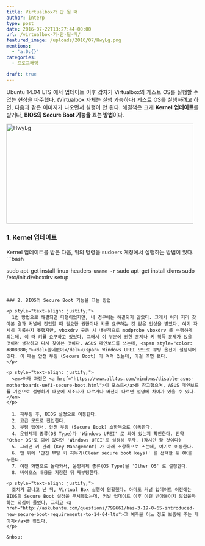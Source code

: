 ```yaml
---
title: Virtualbox가 안 될 때
author: interp
type: post
date: 2016-07-22T13:27:44+00:00
url: /virtualbox-가-안-될-때/
featured_image: /uploads/2016/07/HwyLg.png
mentions:
  - 'a:0:{}'
categories:
  - 프로그래밍

draft: true
---
```

<p style="text-align: justify;">
  Ubuntu 14.04 LTS 에서 업데이트 이후 갑자기 Virtualbox의 게스트 OS를 실행할 수 없는 현상을 마주했다. (Virtualbox 자체는 실행 가능하다) 게스트 OS를 실행하려고 하면, 다음과 같은 이미지가 나오면서 실행이 안 된다. 해결책은 크게 <strong>Kernel 업데이트</strong>를 받거나, <strong>BIOS의 Secure Boot 기능을 끄는 방법</strong>이다.
</p>

<img class="aligncenter wp-image-73 size-full" src="http://interp.ivyro.net/uploads/2016/07/HwyLg.png" alt="HwyLg" width="490" height="262" srcset="https://interp.blog/uploads/2016/07/HwyLg.png 490w, https://interp.blog/uploads/2016/07/HwyLg-300x160.png 300w" sizes="(max-width: 490px) 100vw, 490px" />

### 1. Kernel 업데이트

<div>
  Kernel 업데이트를 받은 다음, 위의 명령을 sudoers 계정에서 실행하는 방법이 있다.


<div>
  ```bash

sudo apt-get install linux-headers-`uname -r`
sudo apt-get install dkms
sudo /etc/init.d/vboxdrv setup
```


### 2. BIOS의 Secure Boot 기능을 끄는 방법

<p style="text-align: justify;">
  1번 방법으로 해결되면 다행이었지만, 내 경우에는 해결되지 않았다. 그래서 이리 저리 찾아본 결과 커널에 진입할 때 필요한 권한이나 키를 요구하는 것 같은 인상을 받았다. 여기 자세히 기록하지 못했지만, vboxdrv 구동 시 내부적으로 modprobe vboxdrv 를 수행하게 되는데, 이 때 키를 요구하고 있었다. 그래서 이 부분에 권한 문제나 키 획득 문제가 있을 것이라 생각하고 다시 찾아본 것이다. ASUS 메인보드를 쓰는데, <span style="color: #808080;"><del>쓸데없이</del></span> Windows UFEI 모드로 부팅 옵션이 설정되어 있다. 이 때는 안전 부팅 (Secure Boot) 이 켜져 있는데, 이걸 끄면 됐다.
</p>

<p style="text-align: justify;">
  <em>아래 과정은 <a href="https://www.all4os.com/windows/disable-asus-motherboards-uefi-secure-boot.html">이 포스트</a>를 참고했으며, ASUS 메인보드를 기준으로 설명하기 때문에 제조사가 다르거나 버전이 다르면 설명에 차이가 있을 수 있다.</em>
</p>

  1. 재부팅 후, BIOS 설정으로 이동한다.
  2. 고급 모드로 진입한다.
  3. 부팅 탭에서, 안전 부팅 (Secure Book) 소항목으로 이동한다.
  4. 운영체제 종류(OS Type)가 'Windows UFEI' 로 되어 있는지 확인한다. 만약 'Other OS'로 되어 있다면 'Windows UFEI'로 설정해 주자. (잠시만 할 것이다)
  5. 그러면 키 관리 (Key Management) 가 아래 소항목으로 뜨는데, 여기로 이동한다.
  6. 맨 위에 '안전 부팅 키 지우기(Clear secure boot keys)' 를 선택한 뒤 OK를 누른다.
  7. 이전 화면으로 돌아와서, 운영체제 종류(OS Type)을 'Other OS' 로 설정한다.
  8. 바이오스 내용을 저장한 뒤 재부팅한다.

<p style="text-align: justify;">
  조치가 끝나고 난 뒤, Virtual Box 실행이 원활했다. 아마도 커널 업데이트 이전에는 BIOS의 Secure Boot 설정을 무시했었는데, 커널 업데이트 이후 이걸 받아들이지 않았을까 하는 의심이 들었다. 그리고 <a href="http://askubuntu.com/questions/799661/has-3-19-0-65-introduced-new-secure-boot-requirements-to-14-04-lts">그 예측을 어느 정도 보증해 주는 페이지</a>를 찾았다.
</p>

&nbsp;
